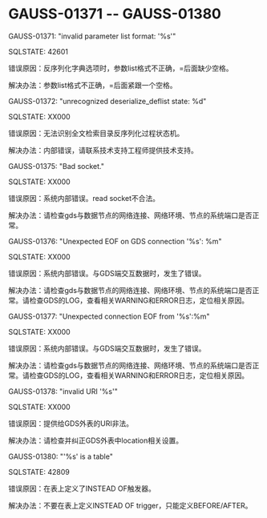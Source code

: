 # GAUSS-01371 -- GAUSS-01380

GAUSS-01371: "invalid parameter list format: '%s'"

SQLSTATE: 42601

错误原因：反序列化字典选项时，参数list格式不正确，=后面缺少空格。

解决办法：参数list格式不正确，=后面紧跟一个空格。

GAUSS-01372: "unrecognized deserialize\_deflist state: %d"

SQLSTATE: XX000

错误原因：无法识别全文检索目录反序列化过程状态机。

解决办法：内部错误，请联系技术支持工程师提供技术支持。

GAUSS-01375: "Bad socket."

SQLSTATE: XX000

错误原因：系统内部错误。read socket不合法。

解决办法：请检查gds与数据节点的网络连接、网络环境、节点的系统端口是否正常。

GAUSS-01376: "Unexpected EOF on GDS connection '%s': %m"

SQLSTATE: XX000

错误原因：系统内部错误。与GDS端交互数据时，发生了错误。

解决办法：请检查gds与数据节点的网络连接、网络环境、节点的系统端口是否正常。请检查GDS的LOG，查看相关WARNING和ERROR日志，定位相关原因。

GAUSS-01377: "Unexpected connection EOF from '%s':%m"

SQLSTATE: XX000

错误原因：系统内部错误。与GDS端交互数据时，发生了错误。

解决办法：请检查gds与数据节点的网络连接、网络环境、节点的系统端口是否正常。请检查GDS的LOG，查看相关WARNING和ERROR日志，定位相关原因。

GAUSS-01378: "invalid URI '%s'"

SQLSTATE: XX000

错误原因：提供给GDS外表的URI非法。

解决办法：请检查并纠正GDS外表中location相关设置。

GAUSS-01380: "'%s' is a table"

SQLSTATE: 42809

错误原因：在表上定义了INSTEAD OF触发器。

解决办法：不要在表上定义INSTEAD OF trigger，只能定义BEFORE/AFTER。

